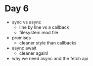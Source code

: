 # Day 6

- sync vs async
  - line by line vs a callback
  - filesystem read file
- promises
  - cleaner style than callbacks
- async await
  - cleaner again!
- why we need async and the fetch api